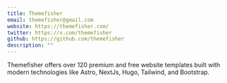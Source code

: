 ```yaml
---
title: Themefisher
email: themefisher@gmail.com
website: https://themefisher.com/
twitter: https://x.com/themefisher
github: https://github.com/themefisher
description: ""
---
```

Themefisher offers over 120 premium and free website templates built with modern technologies like Astro, NextJs, Hugo, Tailwind, and Bootstrap.
